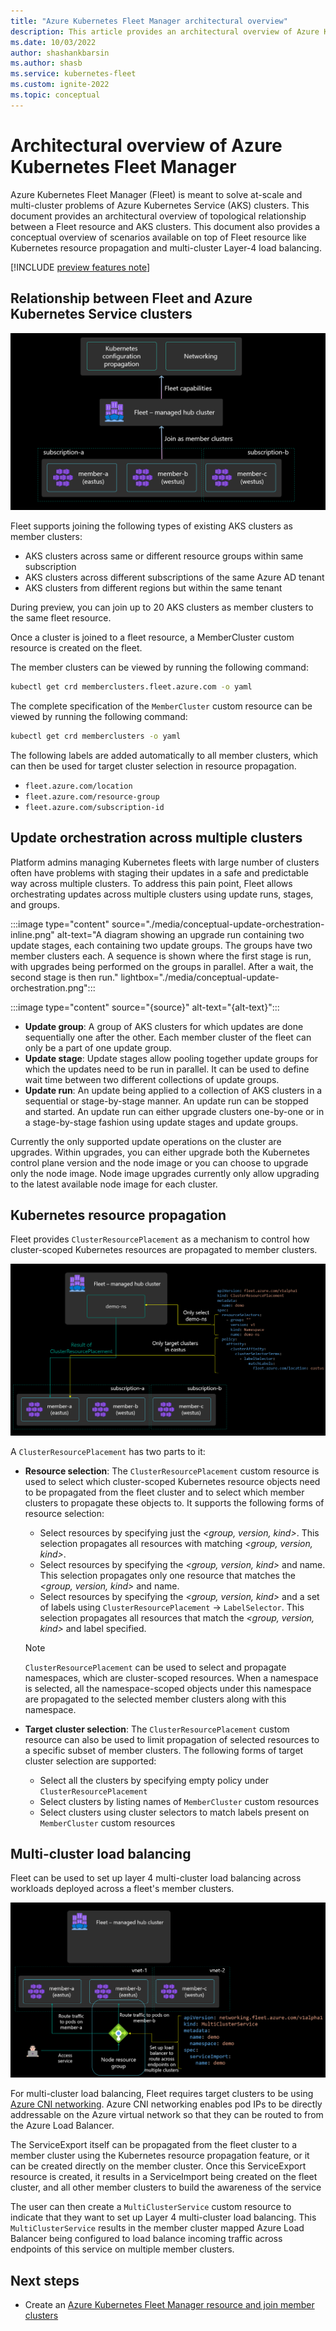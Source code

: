 ```yaml
---
title: "Azure Kubernetes Fleet Manager architectural overview"
description: This article provides an architectural overview of Azure Kubernetes Fleet Manager
ms.date: 10/03/2022
author: shashankbarsin
ms.author: shasb
ms.service: kubernetes-fleet
ms.custom: ignite-2022
ms.topic: conceptual
---
```


# Architectural overview of Azure Kubernetes Fleet Manager

Azure Kubernetes Fleet Manager (Fleet) is meant to solve at-scale and multi-cluster problems of Azure Kubernetes Service (AKS) clusters. This document provides an architectural overview of topological relationship between a Fleet resource and AKS clusters. This document also provides a conceptual overview of scenarios available on top of Fleet resource like Kubernetes resource propagation and multi-cluster Layer-4 load balancing.

[!INCLUDE [preview features note](./includes/preview/preview-callout.md)]

## Relationship between Fleet and Azure Kubernetes Service clusters

[ ![Diagram that shows relationship between Fleet and Azure Kubernetes Service clusters.](./media/conceptual-fleet-aks-relationship.png) ](./media/conceptual-fleet-aks-relationship.png#lightbox)

Fleet supports joining the following types of existing AKS clusters as member clusters:

* AKS clusters across same or different resource groups within same subscription
* AKS clusters across different subscriptions of the same Azure AD tenant
* AKS clusters from different regions but within the same tenant

During preview, you can join up to 20 AKS clusters as member clusters to the same fleet resource.

Once a cluster is joined to a fleet resource, a MemberCluster custom resource is created on the fleet.

The member clusters can be viewed by running the following command:

```bash
kubectl get crd memberclusters.fleet.azure.com -o yaml
```

The complete specification of the `MemberCluster` custom resource can be viewed by running the following command:

```bash
kubectl get crd memberclusters -o yaml
```

The following labels are added automatically to all member clusters, which can then be used for target cluster selection in resource propagation.

* `fleet.azure.com/location`
* `fleet.azure.com/resource-group`
* `fleet.azure.com/subscription-id`

## Update orchestration across multiple clusters

Platform admins managing Kubernetes fleets with large number of clusters often have problems with staging their updates in a safe and predictable way across multiple clusters. To address this pain point, Fleet allows orchestrating updates across multiple clusters using update runs, stages, and groups.

:::image type="content" source="./media/conceptual-update-orchestration-inline.png" alt-text="A diagram showing an upgrade run containing two update stages, each containing two update groups. The groups have two member clusters each. A sequence is shown where the first stage is run, with upgrades being performed on the groups in parallel. After a wait, the second stage is then run." lightbox="./media/conceptual-update-orchestration.png":::

:::image type="content" source="{source}" alt-text="{alt-text}":::

* **Update group**: A group of AKS clusters for which updates are done sequentially one after the other. Each member cluster of the fleet can only be a part of one update group.
* **Update stage**: Update stages allow pooling together update groups for which the updates need to be run in parallel. It can be used to define wait time between two different collections of update groups.
* **Update run**: An update being applied to a collection of AKS clusters in a sequential or stage-by-stage manner. An update run can be stopped and started. An update run can either upgrade clusters one-by-one or in a stage-by-stage fashion using update stages and update groups.

Currently the only supported update operations on the cluster are upgrades. Within upgrades, you can either upgrade both the Kubernetes control plane version and the node image or you can choose to upgrade only the node image. Node image upgrades currently only allow upgrading to the latest available node image for each cluster.

## Kubernetes resource propagation

Fleet provides `ClusterResourcePlacement` as a mechanism to control how cluster-scoped Kubernetes resources are propagated to member clusters. 

[ ![Diagram that shows how Kubernetes resource are propagated to member clusters.](./media/conceptual-resource-propagation.png) ](./media/conceptual-resource-propagation.png#lightbox)

A `ClusterResourcePlacement` has two parts to it:

* **Resource selection**: The `ClusterResourcePlacement` custom resource is used to select which cluster-scoped Kubernetes resource objects need to be propagated from the fleet cluster and to select which member clusters to propagate these objects to. It supports the following forms of resource selection:
    * Select resources by specifying just the *<group, version, kind>*. This selection propagates all resources with matching *<group, version, kind>*.
    * Select resources by specifying the *<group, version, kind>* and name. This selection propagates only one resource that matches the *<group, version, kind>* and name.
    * Select resources by specifying the *<group, version, kind>* and a set of labels using `ClusterResourcePlacement` -> `LabelSelector`. This selection propagates all resources that match the *<group, version, kind>* and label specified.
    
    > [!NOTE]
    > `ClusterResourcePlacement` can be used to select and propagate namespaces, which are cluster-scoped resources. When a namespace is selected, all the namespace-scoped objects under this namespace are propagated to the selected member clusters along with this namespace. 

* **Target cluster selection**: The `ClusterResourcePlacement` custom resource can also be used to limit propagation of selected resources to a specific subset of member clusters. The following forms of target cluster selection are supported:

    * Select all the clusters by specifying empty policy under `ClusterResourcePlacement`
    * Select clusters by listing names of `MemberCluster` custom resources
    * Select clusters using cluster selectors to match labels present on `MemberCluster` custom resources

## Multi-cluster load balancing

Fleet can be used to set up layer 4 multi-cluster load balancing across workloads deployed across a fleet's member clusters.

[ ![Diagram that shows how multi-cluster load balancing works.](./media/conceptual-load-balancing.png) ](./media/conceptual-load-balancing.png#lightbox)

For multi-cluster load balancing, Fleet requires target clusters to be using [Azure CNI networking](../aks/configure-azure-cni.md). Azure CNI networking enables pod IPs to be directly addressable on the Azure virtual network so that they can be routed to from the Azure Load Balancer.

The ServiceExport itself can be propagated from the fleet cluster to a member cluster using the Kubernetes resource propagation feature, or it can be created directly on the member cluster. Once this ServiceExport resource is created, it results in a ServiceImport being created on the fleet cluster, and all other member clusters to build the awareness of the service

The user can then create a `MultiClusterService` custom resource to indicate that they want to set up Layer 4 multi-cluster load balancing. This `MultiClusterService` results in the member cluster mapped Azure Load Balancer being configured to load balance incoming traffic across endpoints of this service on multiple member clusters.

## Next steps

* Create an [Azure Kubernetes Fleet Manager resource and join member clusters](./quickstart-create-fleet-and-members.md)
